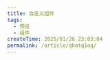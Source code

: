 ```yaml
---
title: 自定义组件
tags:
  - 预览
  - 组件
createTime: 2025/01/26 23:03:04
permalink: /article/qhatq1oq/
---
```


<CustomComponent />
